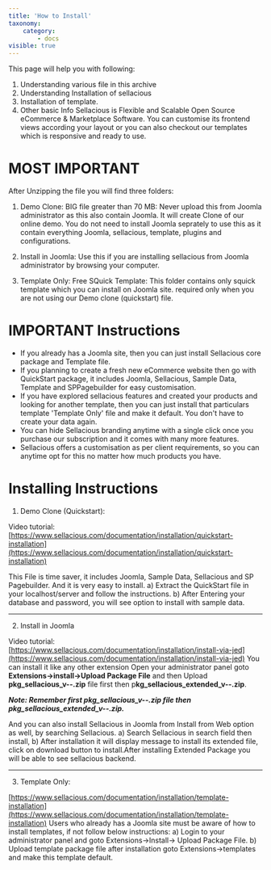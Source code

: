 ```yaml
---
title: 'How to Install'
taxonomy:
    category:
        - docs
visible: true
---
```


This page will help you with following:
1) Understanding various file in this archive
2) Understanding Installation of sellacious
3) Installation of template. 
4) Other basic Info
Sellacious is Flexible and Scalable Open Source eCommerce & Marketplace Software.
You can customise its frontend views according your layout or you can also checkout our templates which is responsive and ready to use.



MOST IMPORTANT
===================================================================
After Unzipping the file you will find three folders:

1) Demo Clone: BIG file greater than 70 MB: Never upload this from Joomla administrator as this also contain Joomla. It will create Clone of our online demo. You do not need to install Joomla seprately to use this as it contain everything Joomla, sellacious, template, plugins and configurations. 

2) Install in Joomla: Use this if you are installing sellacious from Joomla administrator by browsing your computer. 

3) Template Only: Free SQuick Template: This folder contains only squick template which you can install on Joomla site. required only when you are not using our Demo clone (quickstart) file. 




IMPORTANT Instructions
===================================================================
- If you already has a Joomla site, then you can just install Sellacious core package and Template file.
- If you planning to create a fresh new eCommerce website then go with QuickStart package, it includes Joomla, Sellacious, Sample Data, Template and SPPagebuilder for easy customisation.
- If you have explored sellacious features and created your products and looking for another template, then you can just install that particulars template 'Template Only' file and make it default. You don't have to create your data again.
- You can hide Sellacious branding anytime with a single click once you purchase our subscription and it comes with many more features.
- Sellacious offers a customisation as per client requirements, so you can anytime opt for this no matter how much products you have.




Installing Instructions
===================================================================

1) Demo Clone (Quickstart):

Video tutorial: 
[https://www.sellacious.com/documentation/installation/quickstart-installation](https://www.sellacious.com/documentation/installation/quickstart-installation)

This File is time saver, it includes Joomla, Sample Data, Sellacious and SP Pagebuilder. And it is very easy to install.
	a) Extract the QuickStart file in your localhost/server and follow the instructions.
	b) After Entering your database and password, you will see option to install with sample data.

---------------------------------------

2) Install in Joomla

Video tutorial: 
[https://www.sellacious.com/documentation/installation/install-via-jed](https://www.sellacious.com/documentation/installation/install-via-jed)
You can install it like any other extension Open your administrator panel goto **Extensions->install->Upload Package File** and then Upload **pkg_sellacious_v--.zip** file first then p**kg_sellacious_extended_v--.zip**.

**_Note: Remember first pkg_sellacious_v--.zip file then pkg_sellacious_extended_v--.zip._**

And you can also install Sellacious in Joomla from Install from Web option as well, by searching Sellacious.
	a) Search Sellacious in search field then install,
	b) After installation it will display message to install its extended file, click on download button to install.After installing Extended Package you will be able to see sellacious backend.

---------------------------------------

3) Template Only:

[https://www.sellacious.com/documentation/installation/template-installation](https://www.sellacious.com/documentation/installation/template-installation)
Users who already has a Joomla site must be aware of how to install templates, if not follow below instructions:
	a) Login to your administrator panel and goto Extensions->Install-> Upload Package File.
	b) Upload template package file after installation goto Extensions->templates and make this template default.
